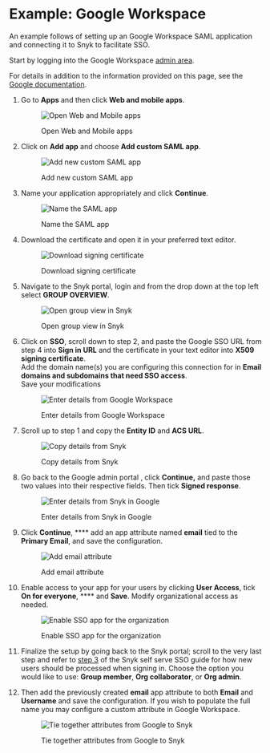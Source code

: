 # Example: Google Workspace

An example follows of setting up an Google Workspace SAML application and connecting it to Snyk to facilitate SSO.

Start by logging into the Google Workspace [admin area](https://admin.google.com).

For details in addition to the information provided on this page, see the [Google documentation](https://support.google.com/a/answer/6087519). &#x20;

1.  Go to **Apps** and then click **Web and mobile apps**.

    <figure><img src="../../../../.gitbook/assets/1.png" alt="Open Web and Mobile apps"><figcaption><p>Open Web and Mobile apps</p></figcaption></figure>
2.  Click on **Add app** and choose **Add custom SAML app**.

    <figure><img src="../../../../.gitbook/assets/2.png" alt="Add new custom SAML app"><figcaption><p>Add new custom SAML app</p></figcaption></figure>
3.  Name your application appropriately and click **Continue**.

    <figure><img src="../../../../.gitbook/assets/3.png" alt="Name the SAML app"><figcaption><p>Name the SAML app</p></figcaption></figure>
4.  Download the certificate and open it in your preferred text editor.

    <figure><img src="../../../../.gitbook/assets/4.png" alt="Download signing certificate"><figcaption><p>Download signing certificate</p></figcaption></figure>
5.  Navigate to the Snyk portal, login and from the drop down at the top left select **GROUP OVERVIEW**.

    <figure><img src="../../../../.gitbook/assets/1 (1) (1).png" alt="Open group view in Snyk"><figcaption><p>Open group view in Snyk</p></figcaption></figure>
6.  Click on **SSO**, scroll down to step 2, and paste the Google SSO URL from step 4 into **Sign in URL** and the certificate in your text editor into **X509 signing certificate**. \
    Add the domain name(s) you are configuring this connection for in **Email domains and subdomains that need SSO access**.\
    Save your modifications

    <figure><img src="../../../../.gitbook/assets/6.png" alt="Enter details from Google Workspace"><figcaption><p>Enter details from Google Workspace</p></figcaption></figure>
7.  Scroll up to step 1 and copy the **Entity ID** and **ACS URL**.

    <figure><img src="../../../../.gitbook/assets/7.png" alt="Copy details from Snyk"><figcaption><p>Copy details from Snyk</p></figcaption></figure>
8.  Go back to the Google admin portal , click **Continue,** and paste those two values into their respective fields. Then tick **Signed response**.

    <figure><img src="../../../../.gitbook/assets/8.png" alt="Enter details from Snyk in Google"><figcaption><p>Enter details from Snyk in Google</p></figcaption></figure>
9.  Click **Continue**, **** add an app attribute named **email** tied to the **Primary Email**, and save the configuration.

    <figure><img src="../../../../.gitbook/assets/9.png" alt="Add email attribute "><figcaption><p>Add email attribute</p></figcaption></figure>
10. Enable access to your app for your users by clicking **User Access**, tick **On for everyone**, **** and **Save**. Modify organizational access as needed.

    <figure><img src="../../../../.gitbook/assets/10.png" alt="Enable SSO app for the organization"><figcaption><p>Enable SSO app for the organization</p></figcaption></figure>
11. Finalize the setup by going back to the Snyk portal; scroll to the very last step and refer to [step 3](https://docs.snyk.io/features/user-and-group-management/setting-up-sso-for-authentication/self-serve-single-sign-on-sso#step-3.-snyk-sso-settings) of the Snyk self serve SSO guide for how new users should be processed when signing in. Choose the option you would like to use: **Group member**, **Org collaborator**, or **Org admin**.
12. Then add the previously created **email** app attribute to both **Email** and **Username** and save the configuration. If you wish to populate the full name you may configure a custom attribute in Google Workspace.

    <figure><img src="../../../../.gitbook/assets/11.png" alt="Tie together attributes from Google to Snyk"><figcaption><p>Tie together attributes from Google to Snyk</p></figcaption></figure>



